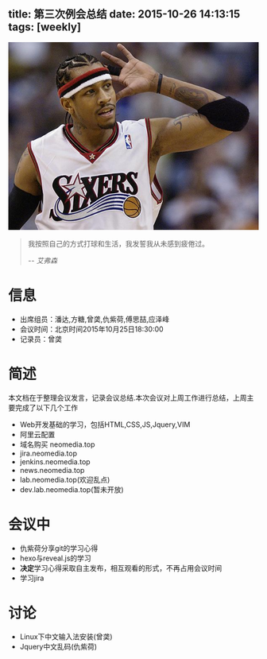 title: 第三次例会总结
date: 2015-10-26 14:13:15
tags: [weekly]
---
![阿伦艾弗森](/img/iverson.jpg)
>我按照自己的方式打球和生活，我发誓我从未感到疲倦过。
>
>-- <cite>艾弗森</cite>

# 信息
- 出席组员：潘达,方糖,曾䶮,仇紫荷,傅思喆,应泽峰
- 会议时间：北京时间2015年10月25日18:30:00
- 记录员：曾䶮

# 简述
本文档在于整理会议发言，记录会议总结.本次会议对上周工作进行总结，上周主要完成了以下几个工作
- Web开发基础的学习，包括HTML,CSS,JS,Jquery,VIM
- 阿里云配置
 - 域名购买 neomedia.top
 - jira.neomedia.top
 - jenkins.neomedia.top
 - news.neomedia.top
 - lab.neomedia.top(欢迎乱点)
 - dev.lab.neomedia.top(暂未开放)

# 会议中
- 仇紫荷分享git的学习心得
- hexo与reveal.js的学习
- **决定**学习心得采取自主发布，相互观看的形式，不再占用会议时间
- 学习jira

# 讨论
- Linux下中文输入法安装(曾䶮)
- Jquery中文乱码(仇紫荷)
